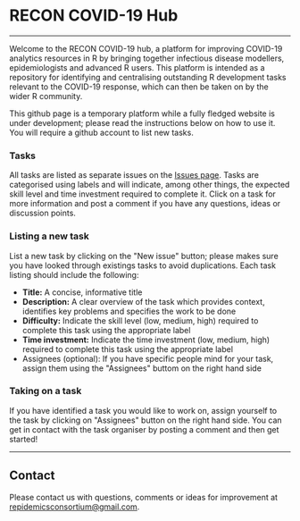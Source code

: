 # RECON COVID-19 Hub

---------------------------------------------------------------

Welcome to the RECON COVID-19 hub, a platform for improving COVID-19 analytics
resources in R by bringing together infectious disease modellers,
epidemiologists and advanced R users. This platform is intended as a repository
for identifying and centralising outstanding R development tasks relevant to the
COVID-19 response, which can then be taken on by the wider R community.

This github page is a temporary platform while a fully fledged website is under
development; please read the instructions below on how to use it. You will
require a github account to list new tasks.

### Tasks
All tasks are listed as separate issues on
the [Issues page](https://github.com/reconhub/covid19hub/issues). Tasks are
categorised using labels and will indicate, among other things, the expected
skill level and time investment required to complete it. Click on a task for
more information and post a comment if you have any questions, ideas or
discussion points.

### Listing a new task
List a new task by clicking on the "New issue" button; please makes sure you
have looked through existings tasks to avoid duplications. Each task listing
should include the following: 

* **Title:** A concise, informative title
* **Description:** A clear overview of the task which provides context,
  identifies key problems and specifies the work to be done
* **Difficulty:** Indicate the skill level (low, medium, high) required to
  complete this task using the appropriate label
* **Time investment:** Indicate the time investment (low, medium, high) required
  to complete this task using the appropriate label
* Assignees (optional): If you have specific people mind for your task, assign
  them using the "Assignees" buttom on the right hand side


### Taking on a task
If you have identified a task you would like to work on, assign yourself to the
task by clicking on "Assignees" button on the right hand side. You can get in
contact with the task organiser by posting a comment and then get started!

---------------------------------------------------------------

## Contact
Please contact us with questions, comments or ideas for improvement at
repidemicsconsortium@gmail.com.
